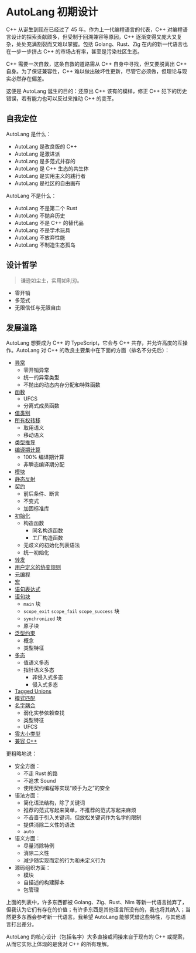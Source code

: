 # AutoLang 初期设计

C++ 从诞生到现在已经过了 45 年。作为上一代编程语言的代表，C++ 对编程语言设计的探索贡献颇多，但受制于回溯兼容等原因，C++ 逐渐变得又庞大又复杂，处处充满割裂而又难以掌握。包括 Golang、Rust、Zig 在内的新一代语言也在一步一步挤占 C++ 的市场占有率，甚至是污染社区生态。

C++ 需要一次自救，这条自救的道路需从 C++ 自身中寻找，但又要脱离出 C++ 自身。为了保证兼容性，C++ 难以做出破坏性更新，尽管它必须做，但理论与现实必然存在偏差。

这便是 AutoLang 诞生的目的：还原出 C++ 该有的模样，修正 C++ 犯下的历史错误，若有能力也可以反过来推动 C++ 的变革。

## 自我定位

AutoLang 是什么：

- AutoLang 是改良版的 C++
- AutoLang 是激进派
- AutoLang 是多范式并存的
- AutoLang 是 C++ 生态的共生体
- AutoLang 是实用主义的践行者
- AutoLang 是社区的自由画布

AutoLang 不是什么：

- AutoLang 不是第二个 Rust
- AutoLang 不抛弃历史
- AutoLang 不是 C++ 的替代品
- AutoLang 不是学术玩具
- AutoLang 不放弃性能
- AutoLang 不制造生态孤岛

## 设计哲学

> 谦逊如尘土，实用如利刃。

- 零开销
- 多范式
- 无限信任与无限自由

## 发展道路

AutoLang 想要成为 C++ 的 TypeScript，它会与 C++ 共存，并允许高度的互操作。AutoLang 对 C++ 的改良主要集中在下面的方面（排名不分先后）：

- [异常](exceptions)
  - 零开销异常
  - 统一的异常类型
  - 不抛出的动态内存分配和特殊函数
- [函数](functions)
  - UFCS
  - 分离式成员函数
- [值类别](value-category)
- [所有权转移](moves)
  - 取用语义
  - 移动语义
- [类型推导](type-deduction)
- [编译期计算](consteval)
  - 100% 编译期计算
  - 非瞬态编译期分配
- [模块](modules)
- [静态反射](reflect)
- [契约](contracts)
  - 前后条件、断言
  - 不变式
  - 加固标准库
- [初始化](initialization)
  - 构造函数
    - 同名构造函数
    - 工厂构造函数
  - 无歧义的初始化列表语法
  - 统一初始化
- [转发](forwarding)
- [用户定义的协变规则](covariant)
- [元编程](metaprogramming)
- [宏](macros)
- [语句表达式](statement-expressions)
- [语句块](statement-blocks)
  - `main` 块
  - `scope_exit` `scope_fail` `scope_success` 块
  - `synchronized` 块
  - 原子块
- [泛型约束](constraints)
  - 概念
  - 类型特征
- [多态](polymorphism)
  - 值语义多态
  - 指针语义多态
    - 非侵入式多态
    - 侵入式多态
- [Tagged Unions](tagged-unions)
- [模式匹配](pattern-matching)
- [名字耦合](name-coupling)
  - 弱化实参依赖查找
  - 类型特征
  - UFCS
- [零大小类型](zero-sized-types)
- [兼容 C++](cpp)

更粗略地说：

- 安全方面：
  - 不走 Rust 的路
  - 不追求 Sound
  - 使用契约编程等实现“顺手为之”的安全
- 语法方面：
  - 简化语法结构，除了关键词
  - 推荐的范式写起来简单，不推荐的范式写起来麻烦
  - 不吝啬于引入关键词，但放松关键词作为名字的限制
  - 提供消除二义性的语法
  - `auto`
- 语义方面：
  - 尽量消除特例
  - 消除二义性
  - 减少随实现而定的行为和未定义行为
- 源码组织方面：
  - 模块
  - 自描述的构建脚本
  - 包管理

上面的列表中，许多东西都被 Golang、Zig、Rust、Nim 等新一代语言抛弃了，但我认为它们有存在的价值；有许多东西是其他语言所没有的，我也将其纳入；当然更多东西会参考新一代语言。我希望 AutoLang 能够凭借这些特性，与其他语言打出差分。

AutoLang 的核心设计（包括名字）大多直接或间接来自于现有的 C++ 或提案，从而它实际上体现的是我对 C++ 的所有理解。
